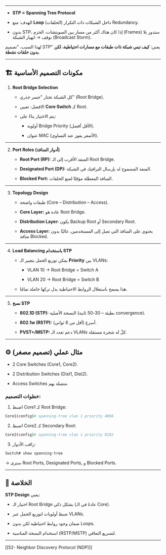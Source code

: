
---


- **STP = Spanning Tree Protocol**
    
- الهدف: منع **Loop** (الحلقات) داخل الشبكات ذات التكرار Redundancy.
    
- بدون STP، إذا كان هناك أكثر من مسار بين السويتشات، الحزم (Frames) ستدور بلا توقف → انهيار الشبكة (Broadcast Storm).
    

لهذا السبب، "تصميم STP" يعني: **كيف تبني شبكة ذات طبقات مع مسارات احتياطية، لكن بدون حلقات نشطة**.

---

## 🏗️ مكونات التصميم الأساسية

1. **Root Bridge Selection**
    
    - كل الشبكة تختار "جسر جذري" (Root Bridge).
        
    - الافضل: تعيين **Core Switch** كـ Root.
        
    - يتم الاختيار بناءً على:
        
        - أولوية Bridge Priority (الأقل أفضل).
            
        - عنوان MAC (الأصغر يفوز عند التساوي).
            

---

2. **Port Roles (أدوار المنافذ)**
    
    - **Root Port (RP):** المنفذ الأقرب إلى الـ Root Bridge.
        
    - **Designated Port (DP):** المنفذ المسموح له بإرسال الترافيك في الشبكة.
        
    - **Blocked Port:** المنافذ المعطلة مؤقتًا لمنع الحلقات.
        

---

3. **Topology Design**
    
    - طبقات واضحة (Core – Distribution – Access).
        
    - **Core Layer:** عادة هو Root Bridge.
        
    - **Distribution Layer:** يكون Backup Root أو Secondary Root.
        
    - **Access Layer:** يحتوي على المنافذ التي تصل إلى المستخدمين، غالبًا بدون منافذ Blocked.
        

---

4. **Load Balancing باستخدام STP**
    
    - يمكن توزيع الحمل بتغيير الـ **Priority** بين VLANs:
        
        - VLAN 10 → Root Bridge = Switch A
            
        - VLAN 20 → Root Bridge = Switch B
            
    - هذا يسمح باستغلال الروابط الاحتياطية بدل تركها خاملة تمامًا.
        

---

5. **نسخ STP**
    
    - **802.1D (STP):** النسخة الأصلية (بطيئة – 30-50 ثانية convergence).
        
    - **802.1w (RSTP):** أسرع (أقل من 6 ثواني).
        
    - **PVST+/MSTP:** دعم تعدد الـ VLANs كلٌ له شجرة مستقلة.
        

---

## ⚙️ مثال عملي (تصميم مصغر)

- 2 Core Switches (Core1, Core2).
    
- 2 Distribution Switches (Dist1, Dist2).
    
- Access Switches متصلة بهم.
    

### خطوات التصميم:

1. اضبط Core1 كـ Root Bridge:
    

```bash
Core1(config)# spanning-tree vlan 1 priority 4096
```

2. اضبط Core2 كـ Secondary Root:
    

```bash
Core2(config)# spanning-tree vlan 1 priority 8192
```

3. راقب الأدوار:
    

```bash
Switch# show spanning-tree
```

→ سترى Root Ports, Designated Ports, و Blocked Ports.

---

## 🧭 الخلاصة

**STP Design** يعني:

- اختيار الـ Root Bridge بشكل ذكي (عادةً في الـ Core).
    
- ضبط أولويات لتوزيع الحمل عبر VLANs.
    
- ضمان وجود روابط احتياطية لكن بدون Loops.
    
- استخدام النسخة المناسبة (RSTP/MSTP) لتسريع التعافي.
    

---

[[52- Neighbor Discovery Protocol (NDP)]]